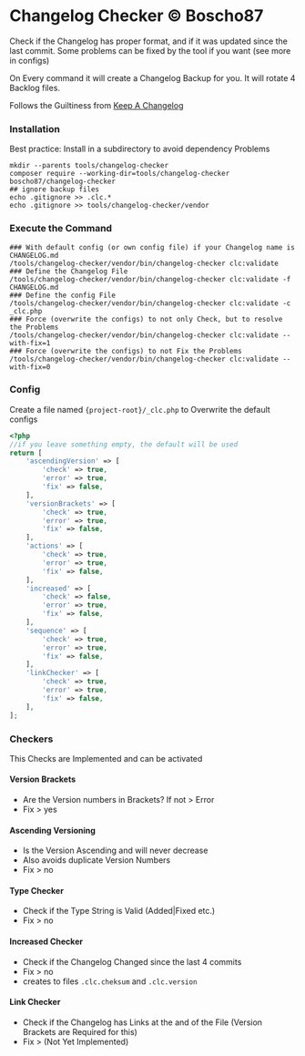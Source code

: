 # Changelog Checker &copy; Boscho87

Check if the Changelog has proper format, and if it was updated since the last commit. Some problems can be fixed by the
tool if you want (see more in configs)

On Every command it will create a Changelog Backup for you. It will rotate 4 Backlog files.

Follows the Guiltiness from [Keep A Changelog](https://keepachangelog.com/en/1.1.0/)

### Installation

Best practice: Install in a subdirectory to avoid dependency Problems

```shell
mkdir --parents tools/changelog-checker
composer require --working-dir=tools/changelog-checker boscho87/changelog-checker
## ignore backup files
echo .gitignore >> .clc.*
echo .gitignore >> tools/changelog-checker/vendor
```

### Execute the Command

```shell
### With default config (or own config file) if your Changelog name is CHANGELOG.md
/tools/changelog-checker/vendor/bin/changelog-checker clc:validate
### Define the Changelog File
/tools/changelog-checker/vendor/bin/changelog-checker clc:validate -f CHANGELOG.md
### Define the config File
/tools/changelog-checker/vendor/bin/changelog-checker clc:validate -c _clc.php
### Force (overwrite the configs) to not only Check, but to resolve the Problems
/tools/changelog-checker/vendor/bin/changelog-checker clc:validate --with-fix=1
### Force (overwrite the configs) to not Fix the Problems
/tools/changelog-checker/vendor/bin/changelog-checker clc:validate --with-fix=0
```

### Config

Create a file named `{project-root}/_clc.php` to Overwrite the default configs

```php
<?php
//if you leave something empty, the default will be used
return [
    'ascendingVersion' => [
        'check' => true,
        'error' => true,
        'fix' => false,
    ],
    'versionBrackets' => [
        'check' => true,
        'error' => true,
        'fix' => false,
    ],
    'actions' => [
        'check' => true,
        'error' => true,
        'fix' => false,
    ],
    'increased' => [
        'check' => false,
        'error' => true,
        'fix' => false,
    ],
    'sequence' => [
        'check' => true,
        'error' => true,
        'fix' => false,
    ],
    'linkChecker' => [
        'check' => true,
        'error' => true,
        'fix' => false,
    ],
];
```


### Checkers

This Checks are Implemented and can be activated

#### Version Brackets
 
- Are the Version numbers in Brackets? If not > Error
- Fix > yes

#### Ascending Versioning

- Is the Version Ascending and will never decrease
- Also avoids duplicate Version Numbers
- Fix > no

#### Type Checker

- Check if the Type String is Valid (Added|Fixed etc.)
- Fix > no

#### Increased Checker

- Check if the Changelog Changed since the last 4 commits
- Fix > no
- creates to files `.clc.cheksum` and `.clc.version`

#### Link Checker

- Check if the Changelog has Links at the and of the File (Version Brackets are Required for this)
- Fix > (Not Yet Implemented)

